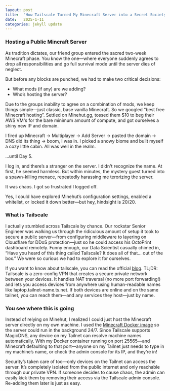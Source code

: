 ```yaml
---
layout: post
title:  "How Tailscale Turned My Minecraft Server into a Secret Society"
date:   2025-1-11
categories: jekyll update
---
```


### Hosting a Public Mincraft Server 

As tradition dictates, our friend group entered the sacred two-week Minecraft phase. You know the one—where everyone suddenly agrees to drop all responsibilities and go full survival mode until the server dies of neglect.

But before any blocks are punched, we had to make two critical decisions:

- What mods (if any) are we adding?
- Who’s hosting the server?

Due to the groups inability to agree on a combination of mods, we keep things simple—just classic, base vanilla Minecraft. So we googled “best free Minecraft hosting”. Settled on Minehut.gg, tossed them $10 to beg their AWS VM's for the bare minimum amount of compute, and got ourselves a shiny new IP and domain.

I fired up Minecraft → Multiplayer → Add Server → pasted the domain → DNS did its thing → boom, I was in. I picked a snowy biome and built myself a cozy little cabin. All was well in the realm.

…until Day 5.

I log in, and there’s a stranger on the server. I didn't recognize the name. At first, he seemed harmless. But within minutes, the mystery guest turned into a spawn-killing menace, repeatedly harassing me terorizing the server.

It was chaos. I got so frustrated I logged off.

Yes, I could have explored Minehut’s configuration settings, enabled a whitelist, or locked it down better—but hey, hindsight is 20/20.

### What is Tailscale 

I actually stumbled across Tailscale by chance. Our rockstar Senior Engineer was walking us through the ridiculous amount of setup it took to secure a public server—from configuring middleware to layering on Cloudflare for DDoS protection—just so he could access his OctoPrint dashboard remotely. Funny enough, our Data Scientist casually chimed in, “Have you heard of this thing called Tailscale? It does all of that... out of the box.” We were so curious we had to explore it for ourselves. 

If you want to know about tailscale, you can read the official [blog](https://tailscale.com/kb/1151/what-is-tailscale). 
TL;DR: Tailscale is a zero-config VPN that creates a secure private network between your devices. It handles NAT traversal (no more port forwarding!) and lets you access devices from anywhere using human-readable names like laptop.tailnet-name.ts.net. If both devices are online and on the same tailnet, you can reach them—and any services they host—just by name.


### You see where this is going 

Instead of relying on Minehut, I realized I could just host the Minecraft server directly on my own machine. I used the [Minecraft Docker image](https://hub.docker.com/r/itzg/minecraft-server) so the server could run in the background 24/7. Since Tailscale supports MagicDNS, any device on my Tailnet can resolve machine names automatically. With my Docker container running on port 25565—and Minecraft defaulting to that port—anyone on my Tailnet just needs to type in my machine’s name, or check the admin console for its IP, and they’re in! 

Security’s taken care of too—only devices on the Tailnet can access the server. It’s completely isolated from the public internet and only reachable through our private VPN. If someone decides to cause chaos, the admin can easily kick them by removing their access via the Tailscale admin console. Re-adding them later is just as easy.




